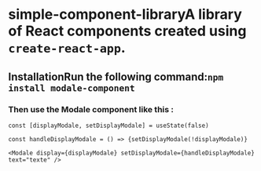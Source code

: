 # simple-component-libraryA library of React components created using `create-react-app`.

## InstallationRun the following command:`npm install modale-component`

### Then use the Modale component like this :
   
`const [displayModale, setDisplayModale] = useState(false)`

`const handleDisplayModale = () => {setDisplayModale(!displayModale)}`

`<Modale display={displayModale} setDisplayModale={handleDisplayModale} text="texte" />`